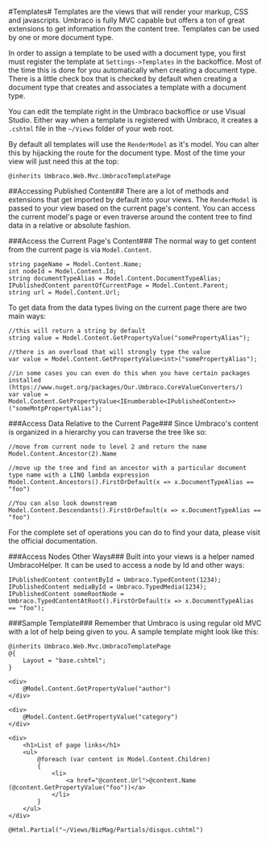 #Templates#
Templates are the views that will render your markup, CSS and javascripts.  Umbraco is fully MVC capable but offers a ton of great extensions to get information from the content tree.  Templates can be used by one or more document type.

In order to assign a template to be used with a document type, you first must register the template at `Settings->Templates` in the backoffice.  Most of the time this is done for you automatically when creating a document type.  There is a little check box that is checked by default when creating a document type that creates and associates a template with a document type.

You can edit the template right in the Umbraco backoffice or use Visual Studio.  Either way when a template is registered with Umbraco, it creates a `.cshtml` file in the `~/Views` folder of your web root.

By default all templates will use the `RenderModel` as it's model.  You can alter this by hijacking the route for the document type.  Most of the time your view will just need this at the top:

`@inherits Umbraco.Web.Mvc.UmbracoTemplatePage`

##Accessing Published Content##
There are a lot of methods and extensions that get imported by default into your views.  The `RenderModel` is passed to your view based on the current page's content.  You can access the current model's page or even traverse around the content tree to find data in a relative or absolute fashion.

###Access the Current Page's Content###
The normal way to get content from the current page is via `Model.Content`.

```
string pageName = Model.Content.Name;
int nodeId = Model.Content.Id;
string documentTypeAlias = Model.Content.DocumentTypeAlias;
IPublishedContent parentOfCurrentPage = Model.Content.Parent;
string url = Model.Content.Url;
```

To get data from the data types living on the current page there are two main ways:

```
//this will return a string by default
string value = Model.Content.GetPropertyValue("somePropertyAlias");

//there is an overload that will strongly type the value
var value = Model.Content.GetPropertyValue<int>("somePropertyAlias");

//in some cases you can even do this when you have certain packages installed (https://www.nuget.org/packages/Our.Umbraco.CoreValueConverters/)
var value = Model.Content.GetPropertyValue<IEnumberable<IPublishedContent>>("someMntpPropertyAlias");
```

###Access Data Relative to the Current Page###
Since Umbraco's content is organized in a hierarchy you can traverse the tree like so:

```
//move from current node to level 2 and return the name
Model.Content.Ancestor(2).Name 

//move up the tree and find an ancestor with a particular document type name with a LINQ lambda expression
Model.Content.Ancestors().FirstOrDefault(x => x.DocumentTypeAlias == "foo")

//You can also look downstream
Model.Content.Descendants().FirstOrDefault(x => x.DocumentTypeAlias == "foo")
```

For the complete set of operations you can do to find your data, please visit the official documentation.

###Access Nodes Other Ways###
Built into your views is a helper named UmbracoHelper. It can be used to access a node by Id and other ways:

```
IPublishedContent contentById = Umbraco.TypedContent(1234);
IPublishedContent mediaById = Umbraco.TypedMedia(1234);
IPublishedContent someRootNode = Umbraco.TypedContentAtRoot().FirstOrDefault(x => x.DocumentTypeAlias == "foo");
```

###Sample Template###
Remember that Umbraco is using regular old MVC with a lot of help being given to you.  A sample template might look like this:

```
@inherits Umbraco.Web.Mvc.UmbracoTemplatePage
@{
    Layout = "base.cshtml";
}

<div>
    @Model.Content.GetPropertyValue("author")
</div>

<div>
    @Model.Content.GetPropertyValue("category")
</div>

<div>
    <h1>List of page links</h1>
    <ul>
        @foreach (var content in Model.Content.Children)
        {
            <li>
                <a href="@content.Url">@content.Name (@content.GetPropertyValue("foo"))</a>
            </li>
        }
    </ul>
</div>

@Html.Partial("~/Views/BizMag/Partials/disqus.cshtml")
```